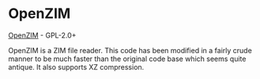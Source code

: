 # OpenZIM

[OpenZIM](https://github.com/openzim/libzim) - GPL-2.0+

OpenZIM is a ZIM file reader. This code has been modified in a fairly crude manner 
to be much faster than the original code base which seems quite antique. It also 
supports XZ compression.
